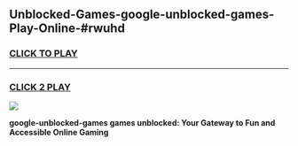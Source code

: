
## Unblocked-Games-google-unblocked-games-Play-Online-#rwuhd
<h3>
<a href="https://premium.freeplayer.one?title=google-unblocked-games&ref=27F">CLICK TO PLAY</a></h3>
<hr>

<h3>
<a href="https://premium.freeplayer.one?title=google-unblocked-games&ref=27F">CLICK 2 PLAY</a>
  
</h3>

<a href="https://premium.freeplayer.one?title=google-unblocked-games&ref=27F"><img src="https://clearcache.store/games.png"></a>


**google-unblocked-games games unblocked: Your Gateway to Fun and Accessible Online Gaming**
